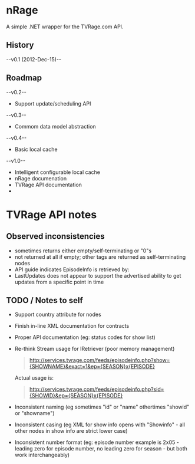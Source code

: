 nRage
===========

A simple .NET wrapper for the TVRage.com API.

History
-------

--v0.1 (2012-Dec-15)--

Roadmap
-------
--v0.2--
* Support update/scheduling API

--v0.3--
* Commom data model abstraction

--v0.4--
* Basic local cache 

--v1.0--
* Intelligent configurable local cache
* nRage documenation
* TVRage API documentation
* 


TVRage API notes
================

Observed inconsistencies
------------------------
* <ended> sometimes returns either empty/self-terminating or "0"s
* <AKAs> not returned at all if empty; other tags are returned as self-terminating nodes
* API guide indicates EpisodeInfo is retrieved by:
* LastUpdates does not appear to support the advertised ability to get updates from a specific point in time

TODO / Notes to self
--------------------
* Support country attribute for <network> nodes
* Finish in-line XML documentation for contracts
* Proper API documentation (eg: status codes for show list)
* Re-think Stream usage for IRetriever (poor memory management)



	> http://services.tvrage.com/feeds/episodeinfo.php?show={SHOWNAME}&exact=1&ep={SEASON}x{EPISODE}

  Actual usage is:

	> http://services.tvrage.com/feeds/episodeinfo.php?sid={SHOWID}&ep={SEASON}x{EPISODE}

* Inconsistent naming (eg sometimes "id" or "name" othertimes "showid" or "showname")
* Inconsistent casing (eg XML for show info opens with "Showinfo" - all other nodes in show info are strict lower case)
* Inconsistent number format (eg: episode number example is 2x05 - leading zero for episode number, no leading zero for season - but both work interchangeably)